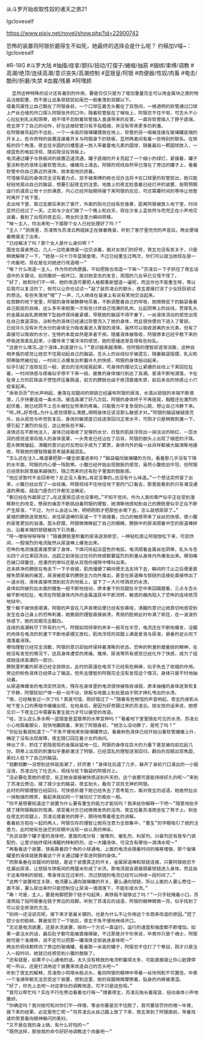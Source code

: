 从斗罗开始收取性奴的诸天之旅21

lgcloveself

https://www.pixiv.net/novel/show.php?id=22900742

恐怖的装置将阿银折磨得生不如死，她最终的选择会是什么呢？
约稿加V喵~：lgcloveself

#R-18G
#斗罗大陆
#抽搐/痉挛/颤抖/扭动/打摆子/蜷缩/抽筋
#捆绑/束缚/调教
#高潮/绝顶/连续高潮/意识丧失/高潮控制
#蓝银皇/阿银
#肉便器/性奴/肉畜
#电击/酷刑/折磨/失禁
#血腥/残暴
#阿嘿颜


      显然这种特殊的设计还有着别的作用，要是仅仅只是为了增加重量完全可以用金属块之类的物品当做配重，而不是让这条锁链犹如尾巴一般垂落到双脚以下。
    借着风属性让自己飘在了阿银身前，一个口球压着舌头戴在了双唇间，一根透明的软管通过口球上严丝合缝的开口探入阿银张开的口中。随着软管抵在了喉咙上，阿银忍不住干呕，可舌头不小心拉扯到乳尖和阴蒂，她不得不忍耐着软管插入食道带来的反胃。一直将软管插入了脖子底端，夜玄停下了自己的动作，好在这根软管只有手指粗细，并没有带来更多的刺激。
    在阿银被吊起的不远处，一个一米高的玻璃罐摆放在地上，软管的另一端被连接在玻璃罐底端的开关上，些许奇特的装置连接着开关与阿银身下的铁板，显然两者间有着一些特别的联系。在铁板的四个角落，夜玄往半圆的凹槽里逐一放入带着雷电元素的圆球，随着最后一颗圆球放入，一缕蓝色的电弧浮现，随后隐没在铁板上。
    电流通过罐子与铁板间的装置迅速流通，罐子底端的开关亮起了一个细小的绿灯，紧接着，罐子里淡粉色的液体沿着软管流出，缓缓向上涌去。阿银的视线自然早已落在了旁边的罐子上，看着软管中向自己靠近的液体，她本能地抗拒着。
    可惜被吊起的身体完全没有着力点，双手被束缚的她也没办法将卡在口球里的软管拔出，她只能轻轻地晃动自己的脑袋，想要引起夜玄的注意。地面上的夜玄检查着已经打开的装置，按照预期运行的道具让他十分的满意，内心已经开始期待接下来阿银的反应，可还需要时间的等待让他暂时离开了地下室。
    走出地下室，穿过走廊后来到了客厅，外面的阳光已经有些昏黄，距离阿银被放入地下室，时间显然已经过了一天。之前与少女们做了一个晚上和白天，现在沙发上孟依然与兜兜正在小声地交谈着，看到了出现的夜玄后，两女的注意力瞬间转移。
    “唉～主人，你出来啦～下面那个女人已经处理好了吗？”
    “主人？”厨房里，苏凌雨与苏凌云两姐妹正在做着晚餐，听到了客厅里兜兜的声音后，两女便端着晚餐走了出来。
    “已经解决了吗？那个女人是什么身份啊？”
    围坐在餐桌旁边，几人一边吃着晚餐一边交谈着，面对女孩们的好奇，夜玄也没有卖关子，只是稍微解释了一下，“她是一只十万年蓝银皇哦，不过已经重生过两次，你们可以就当她现在是一个肉畜吧，现在是在对她进行改造哦～”
    “唉？什么改造～主人，作为你的肉便器，不如把我也改造一下嘛～”苏凌云一下子抓住了夜玄话语中的关键词，如同撒娇一般开口，面对她变态的发言，周围的几女早已见怪不怪了。
    “好了，她和你们不一样，她的改造可要把人格都重新塑造一遍呢，而且你也不能重生呀，等以后我可以复活你了，倒可以让你也试试～”敲了敲苏凌云的额头，夜玄直接打消了少女跃跃欲试的想法。有些失落地“哦”了一声，几人继续在餐桌上有说有笑地交谈起来。
    在寂静的地下室里，阿银的身体被静静地吊着，不断调整着自己的呼吸，她微微低下的脑袋看着自己挺拔的双峰，这么多年来她第一次有些讨厌自己饱满的乳肉，比起阴蒂上的丝线，贯穿乳头的金属丝由乳房微微下坠始终保持着紧绷，导致她的脑袋不得不垂下。一丝液体流动的感觉出现在自己食道深处，淡粉色的液体已经通过软管流入了她的身体，而且很快便向下进入了胃部。
    已经许久没有补充水分的身体全力吸收着进入胃部的液体，虽然可以吸收游离的水元素，但有了直接可以吸收的水分，生物的本能自然是来者不拒。随着液体被吸收，阿银原本已经平稳下来的呼吸逐渐紊乱起来，小腹传来了暖洋洋的感觉，她的思绪逐渐变得有些纷乱。
    “这是什么情况…这个液体…到底是什么？”意识越来越清晰，但阿银的理智却逐渐消散，这种自相矛盾的感觉让她忍不住晃动起自己的脑袋。舌头上的丝线似乎被遗忘，随着脑袋摇摆，乳尖和阴蒂陡然被拉扯，一时间三点爆发出积蓄许久的快感，阿银的身体扭动起来。
    似乎引起了连锁反应一般，瓷白的淫肉摇晃起来，可身体的摆动又让紧绷的丝线上下来回拉扯着，一时间快感与疼痛似乎停不下来一般，疲惫的身体强行到达了高潮。爱液不断地滴落，卡在耻骨上方的肛珠由于惯性挤压着肠道，前方的膀胱也由于绝顶直接失禁，前后夹击的快感让小穴痉挛起来。
    “淅淅沥沥”的水声响起，垂落在双腿间的锁链已经遍布阿银的尿液，水滴从锁链的末端不断滴落，几乎快要连成一条水流。接连高潮了好几次后，阿银的身体终于不再摇晃，胸膛还在激烈的起伏着，她已经顾不上舌头被拉扯带来的疼痛，只能极力平复急促的心跳，想让自己冷静下来。
    “呼…呼…好奇怪…为什么感觉得那么清楚…明明身体应该没那么敏感才对…”阿银的脑袋被疑惑充斥，自从视觉与听觉恢复后，身体的敏感度已经逐渐回归正常水平，可刚才只是稍微刺激一下，便引起了激烈的反应，这让她有些不解。
    液体还在不断地注入，身体已经吸收了足够的水分，白皙的肌肤浮现出一抹淡淡的桃红，一层水润的感觉逐渐将丽人的身体笼罩，一头秀发已经沾在了后背，阿银的额头上出现了细密的汗珠。眉头微微皱起，清醒的意识此时反而似乎成为了累赘，身体内外的每一丝异样都被大脑清晰地接收，导致她的理智随着思考越来越混乱。
    “怎么还在注入…难道要把那一罐全部灌进来吗？”脑袋偏向玻璃罐的方向，看着那几乎没有下降的水平面，阿银的内心便一阵胆寒。小腹已经开始出现鼓胀的感觉，虽然小腹依旧平坦，但阿银已经感到尿意越来越强烈，随之而来的还有肚子里面的鼓胀感。
    “他应该暂时不会回来吧？反正没人看到…肯定没事的…也没有什么味道…”一个想法突然冒了出来，小腹已经出现了一丝绞痛，阿银视线不住地往地下室的门口看去，那里能看到的只有淹没通道的黑暗，就连门是否打开都无法确定。
    “都已经在外面尿过了…在这里尿应该也没事吧…”不知不觉间，作为人类的尊严似乎正在受到潜移默化的改变，憋尿的痛苦不断挑战着阿银的理智，她清晰地感知到自己的膀胱里似乎正在不断产生尿液，“不过，为什么会这么快，明明刚刚才把那些水喝下去，怎么就想尿尿了…”
    紧缩的膀胱逐渐放松，夹住尿道棒的尿道一下下收缩着，凹凸的触感带来了丝丝的快感，使小腹的尿意更加的汹涌。眉头舒展，阿银微微眯起了自己的眼睛，膀胱中的尿液顺着中空的尿道棒排出，沿着末端的锁链被向下引流着。
    “呼～噫呀呀呀呀呀！”随着膀胱里积蓄的尿液逐渐排空，一种轻松感让阿银放松下来，可突然间，一股强烈的电流陡然从尿道棒上爆发出来。
    恐怖的电流强度直接贯穿了身体，下体闪烁起淡蓝色的电弧，电流顺着金属丝在阴蒂、乳头与舌尖四个点位来回流动，远超之前体验过任何的快感都要猛烈的刺激从身体内外爆发出来。哪怕嘴巴被口球塞住，但凄厉的惨叫还是从双唇的缝隙中嚎叫出来。
    还未排净的膀胱在电击下一下子收缩，肌肉僵硬了瞬间便无法支持下去，瞬间的寸止之后便是直接失禁尿崩的痛苦，尿液被痉挛的膀胱全力向外推出，甚至在尿道棒与锁链的连接处直接喷出了一道水柱，液体直接喷洒到前方的地板上，留下了一大片喷溅状的水渍。
    身体如同被钓出水面的鳗鱼一般不断地扭动，原本垂下的双腿在半空中来回踢蹬着，三点与舌头被不断地拉扯，电流在阿银身体内外的金属道具中不断流转，敏感的雌肉陷入了恐怖的连续绝顶地狱中。
    整个躯干被快感填满，阿银的声音在几声哀嚎后便已经有些嘶哑，清醒的意识让她真切地感受到发生在自己身上的恐怖刺激，她脆弱的理智直接崩溃，秀丽的脸颊此时布满了疯狂，在一波波的快感下，她的双眼完全翻白。
    连续的高潮耗尽了所有的力气，阿银如同待宰的羔羊一般吊在半空，电流还在不断地爆发，淫媚的肉体在电流的刺激下不断地紧绷又放松，肌肉浮现的双腿上满是爱液与尿液，悬垂的足尖向下滴落着液珠。
    哪怕理智已经完全消散，阿银的意识却始终保持着清晰的状态，恐怖的刺激折磨着她的精神，在她没有发觉的情况下，这具身体遭受的疼痛、瘙痒、尿液等所有感觉已经化作了快感，成为了组成她连续高潮的一部分。
    膀胱里积蓄的尿液已经全部排出，此时的尿道在电流下已经有些麻痹，似乎失去了收缩的作用。旁边的粉色液体已经停止了输送，但失去理智的阿银完全没有发现这个情况，身体只是不时地抽动着。
    从尿道棒爆发的电流突然消失，残存在身体里的电流很快被吸收减弱，原本抽搐的身体逐渐恢复了平静，阿银犹如尸体一般一动不动，铁板与地面上到处是由于刚才挣扎甩出的水渍。
    “哦，已经触发过一次了吗？真是可惜，刚好错过了～”随着有些惋惜的声音响起，夜玄的身影从地下室入口的黑暗中缓缓出现，在他身后，是因为好奇跟过来的苏凌云。按女孩的话来说，她想见识一下夜玄口中需要有重生能力才可以接受的改造。
    “哇，怎么这么多水啊～蓝银皇是蓝银草的水草变种吗？”看着地下室里随处可见的水渍，苏凌云小心地踮着脚尖，轻快地蹦跳着，来到了阿银身前，“她怎么没动静了，是死了吗？”
    “你扯扯看就知道了～”不急不慢地来到玻璃罐旁边，看着粉色液体已经开始沿着软管缓缓上升，确定了没有出现故障，夜玄随口回应着少女的询问。
    伸出了手，抓住了若隐若现的金属丝猛地一拉，阿银的身体在巨大的力量下甚至被向前拉起几分。阴蒂上出现的刺激似乎重新激活了阿银，已经混乱的理智逐渐回归，翻白的双眼出现焦距，美妇人低下了自己的脑袋。
    “抱歉抱歉～没想到这样就高潮了，好厉害！”身体往后退了几步，躲开了身前穴口涌出的一小股淫液，苏凌云吐了吐舌头，视线与低下脑袋的阿银对上。
    “没必要在意她的感受，反正她会直接被快感送到升天的，这个装置可是能持续好久的呢～”来到了苏凌云旁边，揉了揉少女的脑袋，夜玄抬头，看向了双目无神的阿银。
    此时的阿银理智已经回归，可快感折磨下她已经失去了思考能力，面对夜玄的话语，她居然扯出一抹勉强的微笑，看起来就如同一个被玩烂了的痴女一般。
    “你不是想要知道这个装置为什么要有重生的能力才能玩吗？我来给你解释一下吧～”随意地抬手揉了揉阿银胸前的饱满，感受着对方已经微微发热的淫肉，夜玄拉着苏凌雨坐在了凳子上。斜坐在夜玄的双腿上，苏凌云搂着他的脖子，期待地等着夜玄的讲解。
    看着前方抱在一起的两人，阿银仅存的理智让她将注意力全部集中，“重生”的字眼吸引了她的注意力，此时她有些迷茫的双眼中出现一丝认真的神采。
    “先说说那个罐子里的液体吧，里面的成分有：催情剂、催乳剂、利尿剂、兴奋剂还有我专门调配的，让意识始终保持清醒的特制药剂，这一大罐液体，可没含有哪怕一滴清水呢～”
    “再看看这个装置，铁板靠着四个角的小球通电，上面的电流会随着时间的推移增强，那个玻璃罐里的液体就是靠着这个开关通过罐子泵进阿银的身体。”
    “而那条垂在双腿间的锁链，是这个装置真正的开关，金属尿道棒和锁链连接，只要阿银她忍不住漏出尿液，让锁链与铁板间的两厘米形成了水流，那电流就会直接顺着锁链进入身体，而且由于这条特制的锁链，等身体反应过来时，流过锁链的电流已经可以持续一段时间了。”
    “这两个装置相互关联，电流要么通向玻璃罐的开关，要么通向锁链，所以上面的人要么憋住一直不尿，要么尿出来时只能控制住让尿液一滴滴落下，不能形成水流。”
    “嘶！可是，主人，要是用脚把那个链子勾起来，离铁板不就够远了吗？”一只手轻掩着小口，苏凌雨指了指阿银垂在链子旁边的双脚。听到了苏凌云的话语，阿银的眼神微微一亮，似乎找到了可以安全排泄的方法。
    “别闹～还没说完呢，接下来才是最关键的，也是为什么不让你用这个东西来改造的原因。”捏了捏少女的脸颊，算是惩罚了一下她后，夜玄不急不慢地继续开口。
    “无论是电流装置，还是水流装置，按同一个方式一直运行，运行的速度和强度都不断增加。如果一直注水的话，最后肚子都可能被直接撑破，不过那是对于你来说，毕竟你只是个魂士，阿银她可是个准魂帝，说不定可以把那一罐液体全部装进身体呢～”
    两女的视线都转向了旁边的玻璃罐，看着那一米高的罐子，阿银忍不住打了个寒战，刚才只是注入一段时间，她就已经感受到小腹的鼓胀了。
    “还有就是，如果不小心通电的话，太久没有释放的电流积蓄得太多，可能直接就让你心脏骤停呢～所以，还是打消用这个装置来改造自己的念头吧～”
    听到了夜玄的解释，苏凌雨小鸡啄米般点头，看向阿银的眼神中带着一丝怜悯和不可置信，毕竟一个准魂帝都无法忍受这个装置，想到这里，她的双腿微微摩擦着，贴身的内裤被濡湿。
    “好了，你先上去吧～对这家伙的调教改造，可不只是这些呢。”
    “我可以帮忙吗？实在不行在旁边看着也行嘛～”搂着夜玄，苏凌云拖长着尾音，扭动身体小声地撒娇。
    “你确定吗？我对她可和对你们不一样哦，等会你要是忍不住跑了，我可要惩罚你的哦～毕竟，接下来的结果，必定是死亡呢～”将苏凌云从自己腿上放了下来，夜玄来到了阿银面前，带着戏谑的笑意看向眼神躲闪的美妇。
    “又不是在我的身上搞，有什么好怕的～”
    “既然这样，那按我的命令好好地调教这个肉畜吧～”
